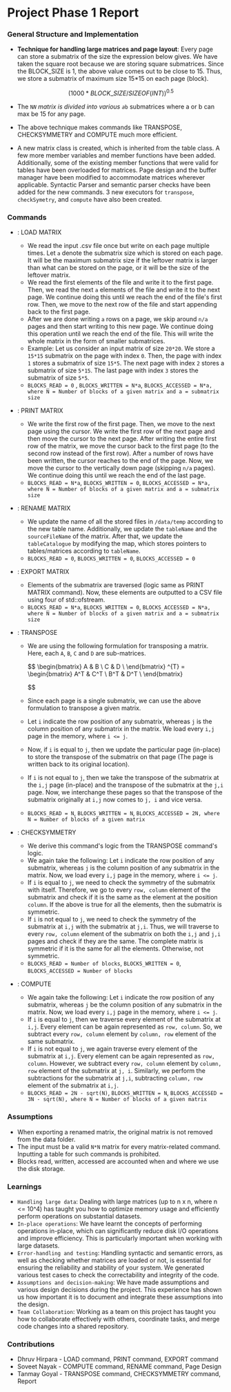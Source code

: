 # Project Phase 1 Report

### General Structure and Implementation

- **Technique for handling large matrices and page layout**: 
Every page can store a submatrix of the size the expression below gives. We have taken the square root because we are storing square submatrices. Since the BLOCK_SIZE is 1, the above value comes out to be close to 15. Thus, we store a submatrix of maximum size 15*15 on each page (block).
    
    $$
    (1000 * BLOCK\_SIZE/ SIZEOF(INT))^{0.5}
    $$
    
- The `N`*`N` matrix is divided into various `a`*`b` submatrices where a or b can max be 15 for any page.
- The above technique makes commands like TRANSPOSE, CHECKSYMMETRY and COMPUTE much more efficient.
- A new matrix class is created, which is inherited from the table class. A few more member variables and member functions have been added. Additionally, some of the existing member functions that were valid for tables have been overloaded for matrices. Page design and the buffer manager have been modified to accommodate matrices wherever applicable. Syntactic Parser and semantic parser checks have been added for the new commands. 3 new executors for `transpose`, `checkSymetry`, and `compute` have also been created.

### Commands

- <Command name>: LOAD MATRIX
    - We read the input .csv file once but write on each page multiple times. Let `a` denote the submatrix size which is stored on each page. It will be the maximum submatrix size if the leftover matrix is larger than what can be stored on the page, or it will be the size of the leftover matrix.
    - We read the first elements of the file and write it to the first page. Then, we read the next `a`  elements of the file and write it to the next page. We continue doing this until we reach the end of the file's first row. Then, we move to the next row of the file and start appending back to the first page.
    - After we are done writing `a` rows on a page, we skip around `n/a` pages and then start writing to this new page. We continue doing this operation until we reach the end of the file. This will write the whole matrix in the form of smaller submatrices.
    - Example: Let us consider an input matrix of size `20*20`. We store a `15*15` submatrix on the page with index `0`. Then, the page with index `1` stores a submatrix of size `15*5`. The next page with index `2` stores a submatrix of size `5*15`. The last page with index `3` stores the submatrix of size `5*5`.
    - `BLOCKS_READ = 0` , `BLOCKS_WRITTEN = N*a`, `BLOCKS_ACCESSED = N*a, where N = Number of blocks of a given matrix and a = submatrix size`
- <Command name>: PRINT MATRIX
    - We write the first row of the first page. Then, we move to the next page using the cursor. We write the first row of the next page and then move the cursor to the next page. After writing the entire first row of the matrix, we move the cursor back to the first page (to the second row instead of the first row). After `a` number of rows have been written, the cursor reaches to the end of the page. Now, we move the cursor to the vertically down page (skipping `n/a` pages). We continue doing this until we reach the end of the last page.
    - `BLOCKS_READ = N*a`, `BLOCKS_WRITTEN = 0`, `BLOCKS_ACCESSED = N*a, where N = Number of blocks of a given matrix and a = submatrix size`
- <Command name>: RENAME MATRIX
    - We update the name of all the stored files in `/data/temp` according to the new table name. Additionally, we update the `tableName` and the `sourceFileName` of the matrix. After that, we update the `tableCatalogue` by modifying the map, which stores pointers to tables/matrices according to `tableName`.
    - `BLOCKS_READ = 0`, `BLOCKS_WRITTEN = 0`, `BLOCKS_ACCESSED = 0`
- <Command name>: EXPORT MATRIX
    - Elements of the submatrix are traversed (logic same as PRINT MATRIX command). Now, these elements are outputted to a CSV file using four of std::ofstream.
    - `BLOCKS_READ = N*a`, `BLOCKS_WRITTEN = 0`, `BLOCKS_ACCESSED = N*a, where N = Number of blocks of a given matrix and a = submatrix size`
- <Command name>: TRANSPOSE
    - We are using the following formulation for transposing a matrix. Here, each `A`, `B`, `C` and `D` are sub-matrices.
        
        $$
        \begin{bmatrix} 
        	A & B \\
        	C & D \\
        \end{bmatrix} ^{T} =
        \begin{bmatrix} 
        	A^T & C^T \\
        	B^T & D^T \\
        \end{bmatrix} 
        
        $$
        
    - Since each page is a single submatrix, we can use the above formulation to transpose a given matrix.
    - Let `i` indicate the row position of any submatrix, whereas `j` is the column position of any submatrix in the matrix. We load every `i,j` page in the memory, where `i <= j`.
    - Now, if `i` is equal to `j`, then we update the particular page (in-place) to store the transpose of the submatrix on that page (The page is written back to its original location).
    - If `i` is not equal to `j`, then we take the transpose of the submatrix at the `i,j` page (in-place) and the transpose of the submatrix at the `j,i` page. Now, we interchange these pages so that the transpose of the submatrix originally at `i,j` now comes to `j, i` and vice versa.
    - `BLOCKS_READ = N`, `BLOCKS_WRITTEN = N`, `BLOCKS_ACCESSED = 2N, where N = Number of blocks of a given matrix`
    
- <Command name>: CHECKSYMMETRY
    - We derive this command's logic from the TRANSPOSE command's logic.
    - We again take the following: Let `i` indicate the row position of any submatrix, whereas `j` is the column position of any submatrix in the matrix. Now, we load every `i,j` page in the memory, where `i <= j`.
    - If `i` is equal to `j`, we need to check the symmetry of the submatrix with itself. Therefore, we go to every `row, column` element of the submatrix and check if it is the same as the element at the position `column`. If the above is true for all the elements, then the submatrix is symmetric.
    - If `i` is not equal to `j`, we need to check the symmetry of the submatrix at `i,j` with the submatrix at `j,i`. Thus, we will traverse to every `row, column` element of the submatrix on both the `i,j` and `j,i` pages and check if they are the same. The complete matrix is symmetric if it is the same for all the elements. Otherwise, not symmetric.
    - `BLOCKS_READ = Number of blocks`, `BLOCKS_WRITTEN = 0`, `BLOCKS_ACCESSED = Number of blocks`
    
- <Command name>: COMPUTE
    - We again take the following: Let `i` indicate the row position of any submatrix, whereas `j` be the column position of any submatrix in the matrix. Now, we load every `i,j` page in the memory, where `i <= j`.
    - If `i` is equal to `j`, then we traverse every element of the submatrix at `i,j`. Every element can be again represented as `row, column`. So, we subtract every `row, column` element by `column, row` element of the same submatrix.
    - If `i` is not equal to `j`, we again traverse every element of the submatrix at `i,j`. Every element can be again represented as `row, column`. However, we subtract every `row, column` element by `column, row` element of the submatrix at `j, i`. Similarly, we perform the subtractions for the submatrix at `j,i`, subtracting `column, row` element of the submatrix at `i,j`.
    - `BLOCKS_READ = 2N - sqrt(N)`, `BLOCKS_WRITTEN = N`, `BLOCKS_ACCESSED = 3N - sqrt(N), where N = Number of blocks of a given matrix`

### Assumptions

- When exporting a renamed matrix, the original matrix is not removed from the data folder.
- The input must be a valid `N*N` matrix for every matrix-related command. Inputting a table for such commands is prohibited.
- Blocks read, written, accessed are accounted when and where we use the disk storage.

### Learnings

- `Handling large data`: Dealing with large matrices (up to n x n, where n <= 10^4) has taught you how to optimize memory usage and efficiently perform operations on substantial datasets.
- `In-place operations`: We have learnt the concepts of performing operations in-place, which can significantly reduce disk I/O operations and improve efficiency. This is particularly important when working with large datasets.
- `Error-handling and testing`: Handling syntactic and semantic errors, as well as checking whether matrices are loaded or not, is essential for ensuring the reliability and stability of your system. We generated various test cases to check the correctability and integrity of the code.
- `Assumptions and decision-making`: We have made assumptions and various design decisions during the project. This experience has shown us how important it is to document and integrate these assumptions into the design.
- `Team Collaboration`: Working as a team on this project has taught you how to collaborate effectively with others, coordinate tasks, and merge code changes into a shared repository.

### Contributions

- Dhruv Hirpara - LOAD command, PRINT command, EXPORT command
- Soveet Nayak -  COMPUTE command, RENAME command, Page Design
- Tanmay Goyal - TRANSPOSE command, CHECKSYMMETRY command, Report